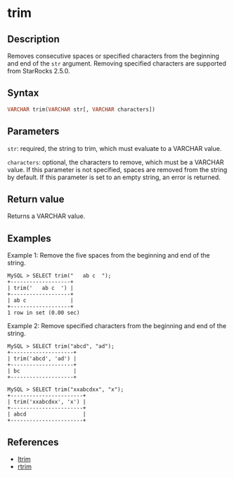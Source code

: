 # trim

## Description

Removes consecutive spaces or specified characters from the beginning and end of the `str` argument. Removing specified characters are supported from StarRocks 2.5.0.

## Syntax

```Haskell
VARCHAR trim(VARCHAR str[, VARCHAR characters])
```

## Parameters

`str`: required, the string to trim, which must evaluate to a VARCHAR value.

`characters`: optional, the characters to remove, which must be a VARCHAR value. If this parameter is not specified, spaces are removed from the string by default. If this parameter is set to an empty string, an error is returned.

## Return value

Returns a VARCHAR value.

## Examples

Example 1: Remove the five spaces from the beginning and end of the string.

```Plain Text
MySQL > SELECT trim("   ab c  ");
+-------------------+
| trim('   ab c  ') |
+-------------------+
| ab c              |
+-------------------+
1 row in set (0.00 sec)
```

Example 2: Remove specified characters from the beginning and end of the string.

```Plain Text
MySQL > SELECT trim("abcd", "ad");
+--------------------+
| trim('abcd', 'ad') |
+--------------------+
| bc                 |
+--------------------+

MySQL > SELECT trim("xxabcdxx", "x");
+-----------------------+
| trim('xxabcdxx', 'x') |
+-----------------------+
| abcd                  |
+-----------------------+
```

## References

- [ltrim](ltrim.md)
- [rtrim](rtrim.md)
